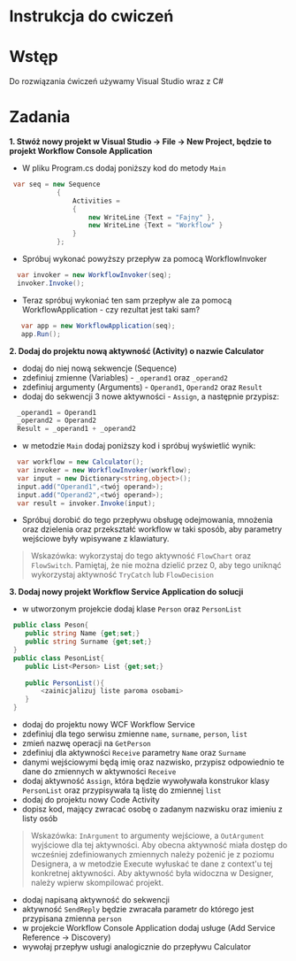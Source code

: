 # Instrukcja do cwiczeń

# Wstęp

Do rozwiązania ćwiczeń używamy Visual Studio wraz z C# 

# Zadania
**1. Stwóż nowy projekt w Visual Studio -> File -> New Project, będzie to projekt Workflow Console Application**
- W pliku Program.cs dodaj poniższy kod do metody `Main`
```cs
 var seq = new Sequence
            {
                Activities =
                {
                    new WriteLine {Text = "Fajny" },
                    new WriteLine {Text = "Workflow" }
                }
            };
```
- Spróbuj wykonać powyższy przepływ za pomocą WorkflowInvoker
```cs
  var invoker = new WorkflowInvoker(seq);
  invoker.Invoke();
```

- Teraz spróbuj wykoniać ten sam przepływ ale za pomocą WorkflowApplication - czy rezultat jest taki sam?
```cs
   var app = new WorkflowApplication(seq);          
   app.Run();
```
**2. Dodaj do projektu nową aktywność (Activity) o nazwie Calculator**
- dodaj do niej nową sekwencje (Sequence)  
- zdefiniuj zmienne (Variables) - `_operand1` oraz `_operand2`
- zdefiniuj argumenty (Arguments) - `Operand1`, `Operand2` oraz `Result`
- dodaj do sekwencji 3 nowe aktywności - `Assign`, a następnie przypisz:
```cs
  _operand1 = Operand1
  _operand2 = Operand2
  Result = _operand1 + _operand2
```
- w metodzie `Main` dodaj poniższy kod i spróbuj wyświetlić wynik:
```cs
  var workflow = new Calculator();
  var invoker = new WorkflowInvoker(workflow);
  var input = new Dictionary<string,object>();
  input.add("Operand1",<twój operand>);
  input.add("Operand2",<twój operand>);
  var result = invoker.Invoke(input);
```
- Spróbuj dorobić do tego przepływu obsługę odejmowania, mnożenia oraz dzielenia oraz przekształć workflow w taki sposób, aby parametry wejściowe były wpisywane z klawiatury.
> Wskazówka: wykorzystaj do tego aktywność `FlowChart` oraz `FlowSwitch`. Pamiętaj, że nie można dzielić przez 0, aby tego uniknąć wykorzystaj aktywność `TryCatch` lub `FlowDecision`

**3. Dodaj nowy projekt Workflow Service Application do solucji**
- w utworzonym projekcie dodaj klase `Person` oraz `PersonList` 
```cs
 public class Peson{
    public string Name {get;set;}
    public string Surname {get;set;}
 }
 public class PesonList{
    public List<Person> List {get;set;}
    
    public PersonList(){
        <zainicjalizuj liste paroma osobami>
    }
 }
```
- dodaj do projektu nowy WCF Workflow Service 
- zdefiniuj dla tego serwisu zmienne `name`, `surname`, `person`, `list`
- zmień nazwę operacji na `GetPerson`
- zdefiniuj dla aktywności `Receive` parametry `Name` oraz `Surname`
- danymi wejściowymi będą imię oraz nazwisko, przypisz odpowiednio te dane do zmiennych w aktywności `Receive`
- dodaj aktywność `Assign`, która będzie wywoływała konstrukor klasy `PersonList` oraz przypisywała tą listę do zmiennej `list`
- dodaj do projektu nowy Code Activity
- dopisz kod, mający zwracać osobę o zadanym nazwisku oraz imieniu z listy osób
> Wskazówka: `InArgument` to argumenty wejściowe, a `OutArgument` wyjściowe dla tej aktywności. Aby obecna aktywność miała dostęp do wcześniej zdefiniowanych zmiennych należy pożenić je z poziomu Designera, a w metodzie Execute wyłuskać te dane z context'u tej konkretnej aktywności. Aby aktywność była widoczna w Designer, należy wpierw skompilować projekt.
- dodaj napisaną aktywność do sekwencji 
- aktywność `SendReply` będzie zwracała parametr do którego jest przypisana zmienna `person`
- w projekcie Workflow Console Application dodaj usługe (Add Service Reference -> Discovery)
- wywołaj przepływ usługi analogicznie do przepływu Calculator
